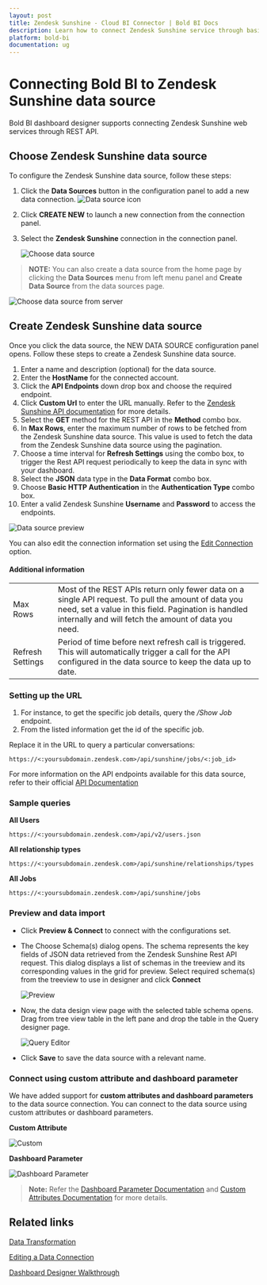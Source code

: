 ```yaml
---
layout: post
title: Zendesk Sunshine - Cloud BI Connector | Bold BI Docs
description: Learn how to connect Zendesk Sunshine service through basic http authentication with cloud-hosted Bold BI and create data source for dashboard preparation.
platform: bold-bi
documentation: ug
---
```


# Connecting Bold BI to Zendesk Sunshine data source
Bold BI dashboard designer supports connecting Zendesk Sunshine web services through REST API. 

## Choose Zendesk Sunshine data source

To configure the Zendesk Sunshine data source, follow these steps:
1. Click the **Data Sources** button in the configuration panel to add a new data connection.
   ![Data source icon](/static/assets/working-with-datasource/data-connectors/images/common/DataSourcesIcon.png)
   
2. Click **CREATE NEW** to launch a new connection from the connection panel.
3. Select the **Zendesk Sunshine** connection in the connection panel.

   ![Choose data source](/static/assets/working-with-datasource/data-connectors/images/Zendesksunshine/ChooseDS.png)

> **NOTE:**  You can also create a data source from the home page by clicking the **Data Sources** menu from left menu panel and **Create Data Source** from the data sources page.

   ![Choose data source from server](/static/assets/working-with-datasource/data-connectors/images/Zendesksunshine/ChooseDS_Server.png)

## Create Zendesk Sunshine data source
Once you click the data source, the NEW DATA SOURCE configuration panel opens. Follow these steps to create a Zendesk Sunshine data source.
1. Enter a name and description (optional) for the data source.
2. Enter the **HostName** for the connected account.
3. Click the **API Endpoints** down drop box and choose the required endpoint.
4. Click **Custom Url** to enter the URL manually. Refer to the [Zendesk Sunshine API documentation](https://developer.zendesk.com/rest_api/docs/sunshine/introduction) for more details. 
5. Select the **GET** method for the REST API in the **Method** combo box.
6. In **Max Rows**, enter the maximum number of rows to be fetched from the Zendesk Sunshine data source. This value is used to fetch the data from the Zendesk Sunshine data source using the pagination.
7. Choose a time interval for **Refresh Settings** using the combo box, to trigger the Rest API request periodically to keep the data in sync with your dashboard.  
8. Select the **JSON** data type in the **Data Format** combo box.
9. Choose **Basic HTTP Authentication** in the **Authentication Type** combo box.
10. Enter a valid Zendesk Sunshine **Username** and **Password** to access the endpoints.

![Data source preview](/static/assets/working-with-datasource/data-connectors/images/Zendesksunshine/DataSourcesView.png)

You can also edit the connection information set using the [Edit Connection](/working-with-data-sources/editing-a-data-connection/) option.

#### Additional information
<table width="600">
<tr>
<td>
Max Rows
</td>
<td>
Most of the REST APIs return only fewer data on a single API request. To pull the amount of data you need, set a value in this field.  
Pagination is handled internally and will fetch the amount of data you need.
</td>
</tr>
<tr>
<td>
Refresh Settings
</td>
<td>
Period of time before next refresh call is triggered. This will automatically trigger a call for the API configured in the data source to keep the data up to date.
</td>
</tr>
</table>

### Setting up the URL

1. For instance, to get the specific job details, query the <i>/Show Job</i> endpoint.
2. From the listed information get the id of the specific job.

Replace it in the URL to query a particular conversations:

`https://<:yoursubdomain.zendesk.com>/api/sunshine/jobs/<:job_id>`

For more information on the API endpoints available for this data source, refer to their official [API Documentation](https://developer.zendesk.com/rest_api/docs/sunshine/introduction)

### Sample queries

**All Users**

`https://<:yoursubdomain.zendesk.com>/api/v2/users.json`

**All relationship types**

`https://<:yoursubdomain.zendesk.com>/api/sunshine/relationships/types`

**All Jobs**

`https://<:yoursubdomain.zendesk.com>/api/sunshine/jobs`


### Preview and data import
* Click **Preview & Connect** to connect with the configurations set.
* The Choose Schema(s) dialog opens. The schema represents the key fields of JSON data retrieved from the Zendesk Sunshine Rest API request. This dialog displays a list of schemas in the treeview and its corresponding values in the grid for preview. Select required schema(s) from the treeview to use in designer and click **Connect**

   ![Preview](/static/assets/working-with-datasource/data-connectors/images/common/Preview.png)

* Now, the data design view page with the selected table schema opens. Drag from tree view table in the left pane and drop the table in the Query designer page.

   ![Query Editor](/static/assets/working-with-datasource/data-connectors/images/common/QueryEditor.png)

* Click **Save** to save the data source with a relevant name.

### Connect using custom attribute and dashboard parameter

We have added support for **custom attributes and dashboard parameters** to the data source connection. You can connect to the data source using custom attributes or dashboard parameters.

**Custom Attribute**

![Custom](/static/assets/working-with-datasource/data-connectors/images/Zendesksunshine/Custom.png)

**Dashboard Parameter**

![Dashboard Parameter](/static/assets/working-with-datasource/data-connectors/images/Zendesksunshine/Dashboardparameter.png)

>**Note:** Refer the [Dashboard Parameter Documentation](https://help.boldbi.com/working-with-data-sources/dashboard-parameter/) and [Custom Attributes Documentation](https://help.boldbi.com/working-with-data-sources/configuring-custom-attribute/) for more details.

## Related links
[Data Transformation](/working-with-data-sources/data-modeling/joining-table/)

[Editing a Data Connection](/working-with-data-sources/editing-a-data-connection/)   

[Dashboard Designer Walkthrough](/getting-started/creating-dashboard/)